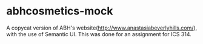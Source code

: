 # abhcosmetics-mock

A copycat version of ABH's website(http://www.anastasiabeverlyhills.com/), with the use of Semantic UI. 
This was done for an assignment for ICS 314.
